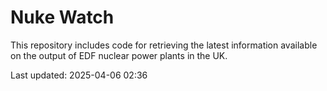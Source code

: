 # Nuke Watch

This repository includes code for retrieving the latest information available on the output of EDF nuclear power plants in the UK.

Last updated: 2025-04-06 02:36
